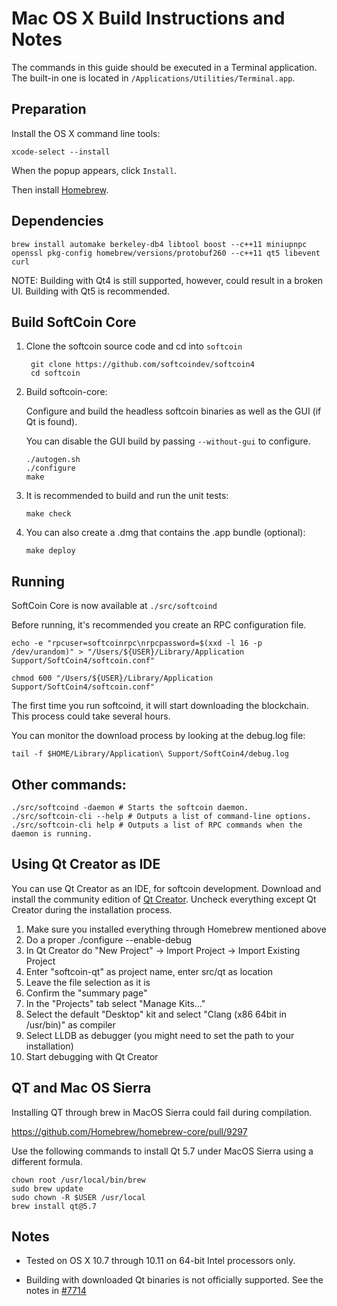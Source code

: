 Mac OS X Build Instructions and Notes
====================================
The commands in this guide should be executed in a Terminal application.
The built-in one is located in `/Applications/Utilities/Terminal.app`.

Preparation
-----------
Install the OS X command line tools:

`xcode-select --install`

When the popup appears, click `Install`.

Then install [Homebrew](http://brew.sh).

Dependencies
----------------------

    brew install automake berkeley-db4 libtool boost --c++11 miniupnpc openssl pkg-config homebrew/versions/protobuf260 --c++11 qt5 libevent curl

NOTE: Building with Qt4 is still supported, however, could result in a broken UI. Building with Qt5 is recommended.

Build SoftCoin Core
------------------------

1. Clone the softcoin source code and cd into `softcoin`

        git clone https://github.com/softcoindev/softcoin4
        cd softcoin

2.  Build softcoin-core:

    Configure and build the headless softcoin binaries as well as the GUI (if Qt is found).

    You can disable the GUI build by passing `--without-gui` to configure.

        ./autogen.sh
        ./configure
        make

3.  It is recommended to build and run the unit tests:

        make check

4.  You can also create a .dmg that contains the .app bundle (optional):

        make deploy

Running
-------

SoftCoin Core is now available at `./src/softcoind`

Before running, it's recommended you create an RPC configuration file.

    echo -e "rpcuser=softcoinrpc\nrpcpassword=$(xxd -l 16 -p /dev/urandom)" > "/Users/${USER}/Library/Application Support/SoftCoin4/softcoin.conf"

    chmod 600 "/Users/${USER}/Library/Application Support/SoftCoin4/softcoin.conf"

The first time you run softcoind, it will start downloading the blockchain. This process could take several hours.

You can monitor the download process by looking at the debug.log file:

    tail -f $HOME/Library/Application\ Support/SoftCoin4/debug.log

Other commands:
-------

    ./src/softcoind -daemon # Starts the softcoin daemon.
    ./src/softcoin-cli --help # Outputs a list of command-line options.
    ./src/softcoin-cli help # Outputs a list of RPC commands when the daemon is running.

Using Qt Creator as IDE
------------------------
You can use Qt Creator as an IDE, for softcoin development.
Download and install the community edition of [Qt Creator](https://www.qt.io/download/).
Uncheck everything except Qt Creator during the installation process.

1. Make sure you installed everything through Homebrew mentioned above
2. Do a proper ./configure --enable-debug
3. In Qt Creator do "New Project" -> Import Project -> Import Existing Project
4. Enter "softcoin-qt" as project name, enter src/qt as location
5. Leave the file selection as it is
6. Confirm the "summary page"
7. In the "Projects" tab select "Manage Kits..."
8. Select the default "Desktop" kit and select "Clang (x86 64bit in /usr/bin)" as compiler
9. Select LLDB as debugger (you might need to set the path to your installation)
10. Start debugging with Qt Creator

QT and Mac OS Sierra
--------------------

Installing QT through brew in MacOS Sierra could fail during compilation.

https://github.com/Homebrew/homebrew-core/pull/9297

Use the following commands to install Qt 5.7 under MacOS Sierra using a different formula.

    chown root /usr/local/bin/brew
    sudo brew update
    sudo chown -R $USER /usr/local
    brew install qt@5.7

Notes
-----

* Tested on OS X 10.7 through 10.11 on 64-bit Intel processors only.

* Building with downloaded Qt binaries is not officially supported. See the notes in [#7714](https://github.com/softcoin/softcoin/issues/7714)
